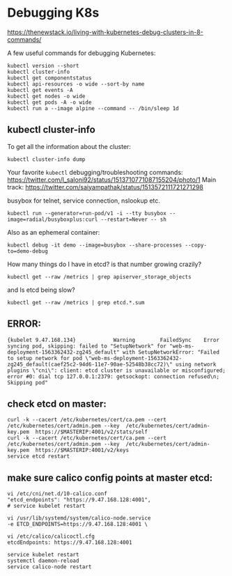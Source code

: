 # Debugging K8s

https://thenewstack.io/living-with-kubernetes-debug-clusters-in-8-commands/

A few useful commands for debugging Kubernetes:

```console
kubectl version --short
kubectl cluster-info
kubectl get componentstatus
kubectl api-resources -o wide --sort-by name
kubectl get events -A
kubectl get nodes -o wide
kubectl get pods -A -o wide
kubectl run a --image alpine --command -- /bin/sleep 1d
```

## kubectl cluster-info
To get all the information about the cluster:
```console
kubectl cluster-info dump
```

Your favorite `kubectl` debugging/troubleshooting commands:
https://twitter.com/I_saloni92/status/1513710771087155204/photo/1
Main track: https://twitter.com/saiyampathak/status/1513572111721271298

busybox for telnet, service connection, nslookup etc.
```console
kubectl run --generator=run-pod/v1 -i --tty busybox --image=radial/busyboxplus:curl --restart=Never -- sh
```
Also as an ephemeral container:
```console
kubectl debug -it demo --image=busybox --share-processes --copy-to=demo-debug
```
How many things do I have in etcd? is that number growing crazily?
```console
kubectl get --raw /metrics | grep apiserver_storage_objects
```
and
Is etcd being slow?
```
kubectl get --raw /metrics | grep etcd.*.sum
```

## ERROR:
```
{kubelet 9.47.168.134}            Warning        FailedSync    Error syncing pod, skipping: failed to "SetupNetwork" for "web-ms-deployment-1563362432-zg245_default" with SetupNetworkError: "Failed to setup network for pod \"web-ms-deployment-1563362432-zg245_default(caef25c2-94d6-11e7-90ae-52548b38cc72)\" using network plugins \"cni\": client: etcd cluster is unavailable or misconfigured; error #0: dial tcp 127.0.0.1:2379: getsockopt: connection refused\n; Skipping pod"
```
## check etcd on master:
```
curl -k --cacert /etc/kubernetes/cert/ca.pem --cert /etc/kubernetes/cert/admin.pem --key  /etc/kubernetes/cert/admin-key.pem  https://$MASTERIP:4001/v2/stats/self
curl -k --cacert /etc/kubernetes/cert/ca.pem --cert /etc/kubernetes/cert/admin.pem --key  /etc/kubernetes/cert/admin-key.pem  https://$MASTERIP:4001/v2/keys
service etcd restart
```

## make sure calico config points at master etcd:
```
vi /etc/cni/net.d/10-calico.conf
"etcd_endpoints": "https://9.47.168.128:4001",
# service kubelet restart

vi /usr/lib/systemd/system/calico-node.service
-e ETCD_ENDPOINTS=https://9.47.168.128:4001 \

vi /etc/calico/calicoctl.cfg
etcdEndpoints: https://9.47.168.128:4001

service kubelet restart
systemctl daemon-reload
service calico-node restart
```

